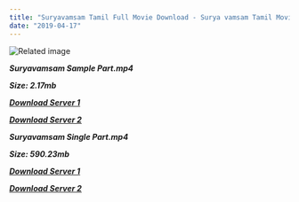 ```yaml
---
title: "Suryavamsam Tamil Full Movie Download - Surya vamsam Tamil Movie Download"
date: "2019-04-17"
---
```


![Related image](https://i.pinimg.com/736x/f3/a9/c6/f3a9c64f87cca9212225cd2c93e2eab9.jpg)

**_Suryavamsam Sample Part.mp4_**

**_Size: 2.17mb_**

**_[Download Server 1](http://b7.wetransfer.vip/files/Tamil{001906e6a029aa7b73d4a7534ffe44de21d3d443868dbd2fabdf209edab59abd}20Movies/Tamil{001906e6a029aa7b73d4a7534ffe44de21d3d443868dbd2fabdf209edab59abd}20Recent{001906e6a029aa7b73d4a7534ffe44de21d3d443868dbd2fabdf209edab59abd}20Movies/Suryavamsam{001906e6a029aa7b73d4a7534ffe44de21d3d443868dbd2fabdf209edab59abd}20(1997)/Suryavamsam{001906e6a029aa7b73d4a7534ffe44de21d3d443868dbd2fabdf209edab59abd}20HQ{001906e6a029aa7b73d4a7534ffe44de21d3d443868dbd2fabdf209edab59abd}20DTHRip/Suryavamsam{001906e6a029aa7b73d4a7534ffe44de21d3d443868dbd2fabdf209edab59abd}20(1997){001906e6a029aa7b73d4a7534ffe44de21d3d443868dbd2fabdf209edab59abd}20Sample{001906e6a029aa7b73d4a7534ffe44de21d3d443868dbd2fabdf209edab59abd}20(640x360).mp4)_**

**_[Download Server 2](http://b7.wetransfer.vip/files/Tamil{001906e6a029aa7b73d4a7534ffe44de21d3d443868dbd2fabdf209edab59abd}20Movies/Tamil{001906e6a029aa7b73d4a7534ffe44de21d3d443868dbd2fabdf209edab59abd}20Recent{001906e6a029aa7b73d4a7534ffe44de21d3d443868dbd2fabdf209edab59abd}20Movies/Suryavamsam{001906e6a029aa7b73d4a7534ffe44de21d3d443868dbd2fabdf209edab59abd}20(1997)/Suryavamsam{001906e6a029aa7b73d4a7534ffe44de21d3d443868dbd2fabdf209edab59abd}20HQ{001906e6a029aa7b73d4a7534ffe44de21d3d443868dbd2fabdf209edab59abd}20DTHRip/Suryavamsam{001906e6a029aa7b73d4a7534ffe44de21d3d443868dbd2fabdf209edab59abd}20(1997){001906e6a029aa7b73d4a7534ffe44de21d3d443868dbd2fabdf209edab59abd}20Sample{001906e6a029aa7b73d4a7534ffe44de21d3d443868dbd2fabdf209edab59abd}20(640x360).mp4)_**

**_Suryavamsam Single Part.mp4_**

**_Size: 590.23mb_**

**_[Download Server 1](http://b7.wetransfer.vip/files/Tamil{001906e6a029aa7b73d4a7534ffe44de21d3d443868dbd2fabdf209edab59abd}20Movies/Tamil{001906e6a029aa7b73d4a7534ffe44de21d3d443868dbd2fabdf209edab59abd}20Recent{001906e6a029aa7b73d4a7534ffe44de21d3d443868dbd2fabdf209edab59abd}20Movies/Suryavamsam{001906e6a029aa7b73d4a7534ffe44de21d3d443868dbd2fabdf209edab59abd}20(1997)/Suryavamsam{001906e6a029aa7b73d4a7534ffe44de21d3d443868dbd2fabdf209edab59abd}20HQ{001906e6a029aa7b73d4a7534ffe44de21d3d443868dbd2fabdf209edab59abd}20DTHRip/Suryavamsam{001906e6a029aa7b73d4a7534ffe44de21d3d443868dbd2fabdf209edab59abd}20(1997){001906e6a029aa7b73d4a7534ffe44de21d3d443868dbd2fabdf209edab59abd}20Single{001906e6a029aa7b73d4a7534ffe44de21d3d443868dbd2fabdf209edab59abd}20Part{001906e6a029aa7b73d4a7534ffe44de21d3d443868dbd2fabdf209edab59abd}20(640x360).mp4)_**

**_[Download Server 2](http://b7.wetransfer.vip/files/Tamil{001906e6a029aa7b73d4a7534ffe44de21d3d443868dbd2fabdf209edab59abd}20Movies/Tamil{001906e6a029aa7b73d4a7534ffe44de21d3d443868dbd2fabdf209edab59abd}20Recent{001906e6a029aa7b73d4a7534ffe44de21d3d443868dbd2fabdf209edab59abd}20Movies/Suryavamsam{001906e6a029aa7b73d4a7534ffe44de21d3d443868dbd2fabdf209edab59abd}20(1997)/Suryavamsam{001906e6a029aa7b73d4a7534ffe44de21d3d443868dbd2fabdf209edab59abd}20HQ{001906e6a029aa7b73d4a7534ffe44de21d3d443868dbd2fabdf209edab59abd}20DTHRip/Suryavamsam{001906e6a029aa7b73d4a7534ffe44de21d3d443868dbd2fabdf209edab59abd}20(1997){001906e6a029aa7b73d4a7534ffe44de21d3d443868dbd2fabdf209edab59abd}20Single{001906e6a029aa7b73d4a7534ffe44de21d3d443868dbd2fabdf209edab59abd}20Part{001906e6a029aa7b73d4a7534ffe44de21d3d443868dbd2fabdf209edab59abd}20(640x360).mp4)_**
